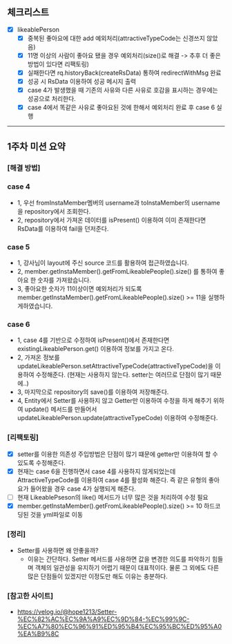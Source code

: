 ## 체크리스트

- [x] likeablePerson
    - [x] 중복된 좋아요에 대한 add 예외처리(attractiveTypeCode는 신경쓰지 않았음)
    - [x] 11명 이상의 사람이 좋아요 됐을 경우 예외처리(size()로 해결 -> 추후 더 좋은방법이 있다면 리팩토링)
    - [x] 실패한다면 rq.historyBack(createRsData) 통하여 redirectWithMsg 완료
    - [x] 성공 시 RsData 이용하여 성공 메시지 출력
    - [x] case 4가 발생했을 때 기존의 사유와 다른 사유로 호감을 표시하는 경우에는 성공으로 처리한다.
    - [x] case 4에서 똑같은 사유로 좋아요된 것에 한해서 예외처리 완료 후 case 6 실행

---
## 1주차 미션 요약

### [해결 방법]

### case 4
- 1, 우선 fromInstaMember멤버의 username과 toInstaMember의 username을 repository에서 조회한다.
- 2, repository에서 가져온 데이터를 isPresent() 이용하여 이미 존재한다면 RsData를 이용하여 fail을 던저준다.

### case 5
- 1, 강사님이 layout에 주신 source 코드를 활용하여 접근하였습니다.
- 2, member.getInstaMember().getFromLikeablePeople().size() 를 통하여 좋아요 한 숫자를 가져왔습니다.
- 3, 좋아요한 숫자가 11이상이면 예외처리가 되도록 member.getInstaMember().getFromLikeablePeople().size() >= 11을 실행하게하였습니다.

### case 6
- 1, case 4를 기반으로 수정하여 isPresent()에서 존재한다면 existingLikeablePerson.get() 이용하여 정보를 가지고 온다.
- 2, 가져온 정보를 updateLikeablePerson.setAttractiveTypeCode(attractiveTypeCode)을 이용하여 수정해준다. (현재는 사용하지 않는다. setter는 여러므로 단점이 많기 때문에..)
- 3, 마지막으로 repository의 save()를 이용하여 저장해준다.
- 4, Entity에서 Setter를 사용하지 않고 Getter만 이용하여 수정을 하게 해주기 위하여 update() 메서드를 만들어서 updateLikeablePerson.update(attractiveTypeCode) 이용하여 수정해준다. 

### [리팩토링]
- [x] setter를 이용한 의존성 주입방법은 단점이 많기 떄문에 getter만 이용하여 할 수 있도록 수정해준다.
- [x] 현재는 case 6을 진행하면서 case 4를 사용하지 않게되었는데 AttractiveTypeCode를 이용하여 case 4를 활성화 해준다. 즉 같은 유형의 좋아요가 들어왔을 경우 case 4가 실행되게 해준다.
- [ ] 현재 LikeablePseson의 like() 메서드가 너무 많은 것을 처리하여 수정 필요
- [x] member.getInstaMember().getFromLikeablePeople().size() >= 10 하드코딩된 것을 yml파일로 이동

### [정리]
- Setter를 사용하면 왜 안좋을까?
  - 이유는 간단하다. Setter 메서드를 사용하면 값을 변경한 의도를 파악하기 힘들며 객체의 일관성을 유지하기 어렵기 때문이 대표적이다. 물론 그 외에도 다른 많은 단점들이 있겠지만 이정도만 해도 이유는 충분하다.
  
### [참고한 사이트]
- https://velog.io/@hope1213/Setter-%EC%82%AC%EC%9A%A9%EC%9D%84-%EC%99%9C-%EC%A7%80%EC%96%91%ED%95%B4%EC%95%BC%ED%95%A0%EA%B9%8C